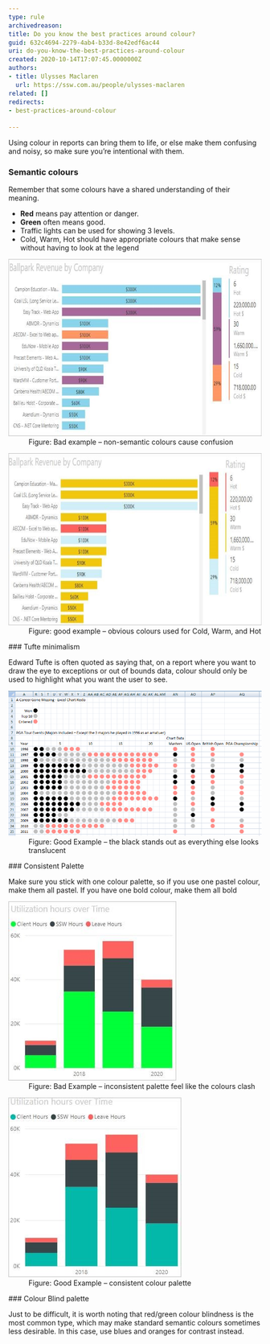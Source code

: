 ```yaml
---
type: rule
archivedreason: 
title: Do you know the best practices around colour?
guid: 632c4694-2279-4ab4-b33d-8e42edf6ac44
uri: do-you-know-the-best-practices-around-colour
created: 2020-10-14T17:07:45.0000000Z
authors:
- title: Ulysses Maclaren
  url: https://ssw.com.au/people/ulysses-maclaren
related: []
redirects:
- best-practices-around-colour

---
```


Using colour in reports can bring them to life, or else make them confusing and noisy, so make sure you’re intentional with them.

<!--endintro-->

### Semantic colours

Remember that some colours have a shared understanding of their meaning.

* **Red** means pay attention or danger.
* **Green** often means good.
* Traffic lights can be used for showing 3 levels.
* Cold, Warm, Hot should have appropriate colours that make sense without having to look at the legend

<dl class="badImage"><dt><img src="colours-powerbi-bad.jpg" alt="colours-powerbi-bad.jpg" style="width:746px;height:352px;"></dt><dd>Figure: Bad example – non-semantic colours cause confusion</dd></dl><dl class="goodImage"><dt><img src="colours-powerbi-good.jpg" alt="colours-powerbi-good.jpg" style="width:750px;height:342px;"></dt><dd>Figure: good example – obvious colours used for Cold, Warm, and Hot</dd></dl>
### Tufte minimalism

Edward Tufte is often quoted as saying that, on a report where you want to draw the eye to exceptions or out of bounds data, colour should only be used to highlight what you want the user to see.
<dl class="goodImage"><dt><img src="tufte-good.png" alt="tufte-good.png" style="width:750px;"></dt><dd>Figure: Good Example – the black stands out as everything else looks translucent</dd></dl>
### Consistent Palette

Make sure you stick with one colour palette, so if you use one pastel colour, make them all pastel. If you have one bold colour, make them all bold
<dl class="badImage"><dt><img src="pallete-bad.jpg" alt="pallete-bad.jpg"></dt><dd>Figure: Bad Example – inconsistent palette feel like the colours clash</dd></dl><dl class="goodImage"><dt><img src="pallete-good.jpg" alt="pallete-good.jpg"></dt><dd>Figure: Good Example – consistent colour palette</dd></dl>
### Colour Blind palette

Just to be difficult, it is worth noting that red/green colour blindness is the most common type, which may make standard semantic colours sometimes less desirable. In this case, use blues and oranges for contrast instead.
